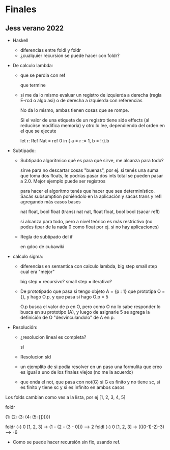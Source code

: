 # Finales

## Jess verano 2022

- Haskell
  - diferencias entre foldl y foldr
  - ¿cualquier recursion se puede hacer con foldr?
- De calculo lambda:
  - que se perdia con ref

    que termine

  - si me da lo mismo evaluar un registro de izquierda a derecha (regla E-rcd o
    algo asi) o de derecha a izquierda con referencias

    No da lo mismo, ambas tienen cosas que se rompe.

    Si el valor de una etiqueta de un registro tiene side effects (al reducirse
    modifica memoria) y otro lo lee, dependiendo del orden en el que se ejecute

    let r: Ref Nat = ref 0 in
      { a = r := 1, b = !r}.b

- Subtipado:
  - Subtipado algoritmico qué es para qué sirve, me alcanza para todo?

    sirve para no descartar cosas "buenas", por ej. si tenés una suma que toma
    dos floats, le podrías pasar dos ints total se pueden pasar a 2.0. Mejor
    ejemplo puede ser registros

    para hacer el algoritmo tenés que hacer que sea determinístico. Sacás
    subsumption poniéndolo en la aplicación y sacas trans y refl agregando más
    casos bases

    nat float, bool float (trans)
    nat nat, float float, bool bool (sacar refl)

    si alcanza para todo, pero a nivel teórico es más restrictivo (no podes
    tipar de la nada 0 como float por ej. si no hay aplicaciones)

  - Regla de subtipado del if

    en gdoc de cubawiki

- calculo sigma:
  - diferencias en semantica con calculo lambda, big step small step cual era "mejor"

    big step = recursivo?
    small step = iterativo?

  - De prototipado que pasa si tengo objeto A = {p : 1}  que prototipa O = {}, y hago O.p, y que pasa si hago O.p = 5

    O.p busca el valor de p en O, pero como O no lo sabe responder lo busca en
    su prototipo (A), y luego de asignarle 5 se agrega la definición de O
    "desvinculandolo" de A en p.

- Resolución:
  - ¿resolucion lineal es completa?

    si

  - Resolucion sld
  - un ejemplito de si podia resolver en un paso una formulita que creo es igual a uno de los finales viejos (no me la acuerdo)
  - que onda el not, que pasa con not(G) si G es finito y no tiene sc, si es finito y tiene sc y si es infinito en ambos casos

Los folds cambian como ves a la lista, por ej [1, 2, 3, 4, 5]

foldr

  (1: (2: (3: (4: (5: [])))))

foldr (-) 0 [1, 2, 3] -> (1 - (2 - (3 - 0))) --> 2
foldl (-) 0 [1, 2, 3] -> (((0-1)-2)-3) --> -6

- Como se puede hacer recursión sin fix, usando ref.
